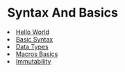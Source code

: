# Syntax And Basics

<list>
<li><a href="Hello-World.md">Hello World</a></li>
<li><a href="Basic-Syntax.md">Basic Syntax</a></li>
<li><a href="Data-Types.md">Data Types</a></li>
<li><a href="Macros-Basic.md">Macros Basics</a></li>
<li><a href="Immutability.md">Immutability</a></li>
</list>
